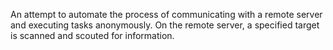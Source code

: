 An attempt to automate the process of communicating with a remote server and executing tasks anonymously.
On the remote server, a specified target is scanned and scouted for information.
